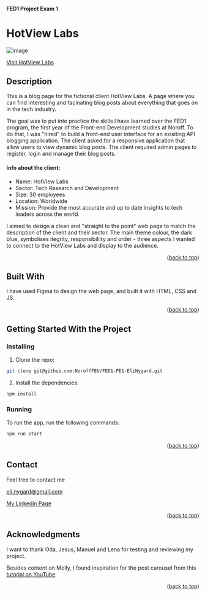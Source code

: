 <a name="readme-top"></a>
#### FED1 Project Exam 1
# HotView Labs

![image](https://i.ibb.co/xg8Kw2z/Skjermbilde-2024-05-29-081846.png)

[Visit HotView Labs](https://norofffeu.github.io/FED1-PE1-EliNygard/index.html)

## Description
This is a blog page for the fictional client HotView Labs. A page where you can find interesting and facinating blog posts about everything that goes on in the tech industry. 

The goal was to put into practice the skills I have learned over the FED1 program, the first year of the Front-end Development studies at Noroff. 
To do that, I was "hired" to build a front-end user interface for an exisiting API blogging application. The client asked for a responsive application that allow users to view dynamic blog posts. The client required admin pages to register, login and manage their blog posts.

#### Info about the client:
- Name: HotView Labs
- Sector: Tech Research and Development
- Size: 30 employees
- Location: Worldwide
- Mission: Provide the most accurate and up to date insights to tech leaders across the world.

I aimed to design a clean and "straight to the point" web page to match the description of the client and their sector. The main theme colour, the dark blue, symbolises itegrity, responsibililty and order - three aspects I wanted to connect to the HotView Labs and display to the audience. 

<p align="right">(<a href="#readme-top">back to top</a>)</p>

## Built With
I have used Figma to design the web page, and built it with HTML, CSS and JS.

<p align="right">(<a href="#readme-top">back to top</a>)</p>


## Getting Started With the Project

### Installing

1. Clone the repo:

```bash
git clone git@github.com:NoroffFEU/FED1-PE1-EliNygard.git
```

2. Install the dependencies:

```
npm install
```

### Running

To run the app, run the following commands:

```bash
npm run start
```

<p align="right">(<a href="#readme-top">back to top</a>)</p>

## Contact
Feel free to contact me

eli.nygard@gmail.com

[My Linkedin Page](https://www.linkedin.com/in/eli-nyg%C3%A5rd/)

<p align="right">(<a href="#readme-top">back to top</a>)</p>

## Acknowledgments
I want to thank Oda, Jesus, Manuel and Lena for testing and reviewing my project.

Besides content on Molly, I found inspiration for the post carousel from this [tutorial on YouTube](https://www.youtube.com/watch?v=749ta0nvj8s&t=3s)

<p align="right">(<a href="#readme-top">back to top</a>)</p>
